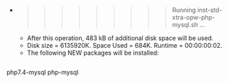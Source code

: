 * >>>>>>>>> Running inst-std-xtra-opw-php-mysql.sh ...
  * After this operation, 483 kB of additional disk space will be used.
  * Disk size = 6135920K. Space Used = 684K. Runtime = 00:00:00:02.
  * The following NEW packages will be installed:
  ```bash
php7.4-mysql php-mysql
  ```
